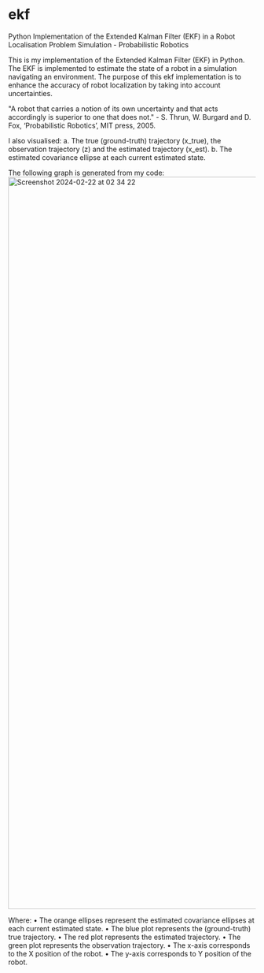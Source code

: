 # ekf
Python Implementation of the Extended Kalman Filter (EKF) in a Robot Localisation Problem Simulation - Probabilistic Robotics

This is my implementation of the Extended Kalman Filter (EKF) in Python. The EKF is implemented to estimate the state of a robot in a simulation navigating an environment. The purpose of this ekf implementation is to enhance the accuracy of robot localization by taking into account uncertainties.

"A robot that carries a notion of its own uncertainty and that acts accordingly is superior to one that does not." - S. Thrun, W. Burgard and D. Fox, ‘Probabilistic Robotics’, MIT press, 2005.

I also visualised:
  a.	The true (ground-truth) trajectory (x_true), the observation trajectory (z) and the estimated trajectory (x_est).
  b.	The estimated covariance ellipse at each current estimated state. 

The following graph is generated from my code:
<img width="1487" alt="Screenshot 2024-02-22 at 02 34 22" src="https://github.com/alina-ahmed-tech/ekf/assets/130942761/eda852c9-2632-4da9-b3fc-4487cbd56bfb">


Where:
  •	The orange ellipses represent the estimated covariance ellipses at each current estimated state. 
  •	The blue plot represents the (ground-truth) true trajectory.
  •	The red plot represents the estimated trajectory.
  •	The green plot represents the observation trajectory. 
  •	The x-axis corresponds to the X position of the robot.
  •	The y-axis corresponds to Y position of the robot.
